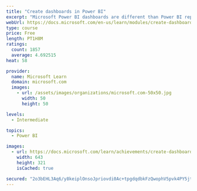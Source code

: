 ```yaml
---
title: "Create dashboards in Power BI"
excerpt: "Microsoft Power BI dashboards are different than Power BI reports. Dashboards allow report consumers to create a single artifact of directed data that is personalized just for them.  Dashboards can be comprised of pinned visuals that are taken from different reports. Where a Power BI report uses data from a single dataset, a Power BI dashboard can contain visuals from different datasets."
webUrl: https://docs.microsoft.com/en-us/learn/modules/create-dashboards-power-bi/
type: course
price: Free
length: PT1H8M
ratings:
  count: 1857
  average: 4.692515
heat: 58

provider:
  name: Microsoft Learn
  domain: microsoft.com
  images:
    - url: /assets/images/organizations/microsoft.com-50x50.jpg
      width: 50
      height: 50

levels:
  - Intermediate

topics:
  - Power BI

images:
  - url: https://docs.microsoft.com/learn/achievements/create-dashboards-power-bi-social.png
    width: 643
    height: 321
    isCached: true

secured: "2o3bEHL3Aq6/y8keiplOnsoJpriovdi0Ac+tpgdqdbkFzQwophV5pvk4PY5jtJMr9LZ4vtUcSO0HoTAIWALgfr1Ci+r0RYzU7+/jSnTF2sIGKla8RBze2wfG2i9STEXTMTOjzzZZ7vJalyo6WP+bCJFsDD02CJY3Q8YyKx2W+LO8WOEsWJfERwYIZLXK26Emc2CvPA5uFDjDURi5tBro3TgNuooSjvBZWgc4iAi5vvpY/f1vxeMtaTxG+DubnBa83WK3YJd4ZFdHK1conakKwAPW84Mz04rMcqv14ZMoL5cSV1oBZXX0U4ipAVcBsgcutDfW6wyQtxS0VVWwirSCOTd5NOyQOlsn+DVS4QXdtpILgsbhMHE6qBU1rjAENxi4inu//NtWr1iGbTFrzmPtXCYsQ/KMWze2FOgvfqzxhEs=;IRNUeDeKTL6MOkB+Se9HOA=="
---
```


